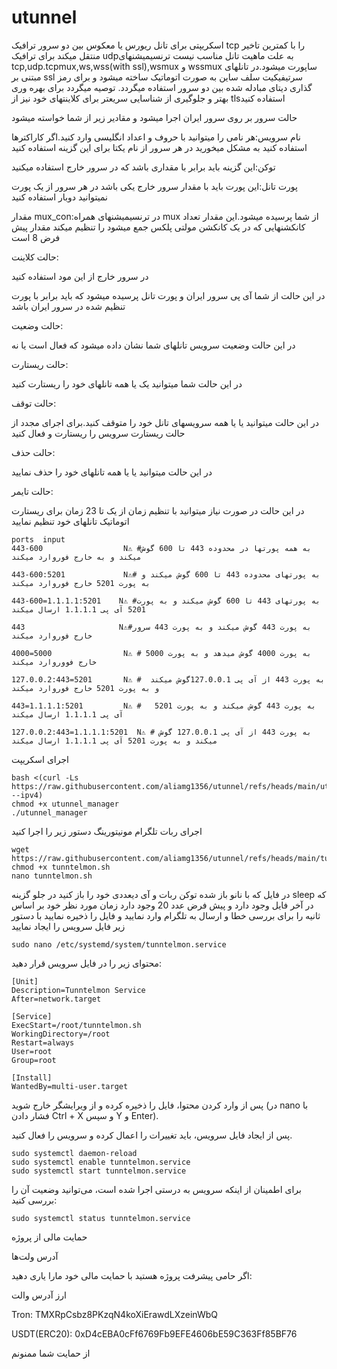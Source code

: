 # utunnel
اسکریپتی برای تانل ریورس یا معکوس بین دو سرور ترافیک tcp را با کمترین تاخیر منتقل میکند برای ترافیک udpبه علت ماهیت تانل مناسب نیست
ترنسیمیشنهای tcp,udp.tcpmux,ws,wss(with ssl),wsmux و wssmux ساپورت میشود.در تانلهای مبتنی بر ssl سرتیفیکیت سلف ساین به صورت اتوماتیک ساخته میشود و برای رمز گذاری دیتای مبادله شده بین دو سرور استفاده میگردد.
توصیه میگردد برای بهره وری بهتر و جلوگیری از شناسایی سریعتر برای کلاینتهای خود نیز از tlsاستفاده کنید

حالت سرور 
بر روی سرور ایران اجرا میشود و مقادیر زیر از شما خواسته میشود

نام سرویس:هر نامی را میتوانید با حروف و اعداد انگلیسی وارد کنید.اگر کاراکترها استفاده کنید به مشکل میخورید در هر سرور از نام یکتا برای این گزینه استفاده کنید

توکن:این گزینه باید برابر با مقداری باشد که در سرور خارج استفاده میکنید

پورت تانل:این پورت باید با مقدار سرور خارج یکی باشد در هر سرور از یک پورت نمیتوانید دوبار استفاده کنید

مقدار mux_con:در ترنسیمیشنهای همراه mux از شما پرسیده میشود.این مقدار تعداد کانکشنهایی که در یک کانکشن مولتی پلکس جمع میشود را تنظیم میکند مقدار پیش فرض 8 است

حالت کلاینت:

در سرور خارج از این مود استفاده کنید

در این حالت از شما آی پی سرور ایران و پورت تانل پرسیده میشود که باید برابر با پورت تنظیم شده در سرور ایران باشد

حالت وضعیت:

در این حالت وضعیت سرویس تانلهای شما نشان داده میشود که فعال است یا نه

حالت ریستارت:

در این حالت شما میتوانید یک یا همه تانلهای خود را ریستارت کنید

حالت توقف:

در این حالت میتوانید یا یا همه سرویسهای تانل خود را متوقف کنید.برای اجرای مجدد از حالت ریستارت سرویس را ریستارت و فعال کنید

حالت حذف:

 در این حالت میتوانید یا یا همه تانلهای خود را حذف نمایید

 حالت تایمر:

 در این حالت در صورت نیاز میتوانید با تنظیم زمان از یک تا 23 زمان برای ریستارت اتوماتیک تانلهای خود تنظیم نمایید

```
ports  input
443-600                  N⚠️ #به همه پورتها در محدوده 443 تا 600 گوش میکند و به خارج فوروارد میکند

443-600:5201             N⚠️# به پورتهای محدوده 443 تا 600 گوش میکند و به پورت 5201 خارج فوروارد میکند

443-600=1.1.1.1:5201    N⚠️ #به پورتهای 443 تا 600 گوش میکند و به پورت 5201 آی پی 1.1.1.1 ارسال میکند

443                     N⚠️#به پورت 443 گوش میکند و به پورت 443 سرور خارج فوروارد میکند

4000=5000                N⚠️ # به پورت 4000 گوش میدهد و به پورت 5000 خارج فووروارد میکند

127.0.0.2:443=5201       N⚠️ #  به پورت 443 از آی پی 127.0.0.1گوش میکند و به پورت 5201 خارج فوروارد میکند

443=1.1.1.1:5201         N⚠️ #   به پورت 443 گوش میکند و به پورت 5201 آی پی 1.1.1.1 ارسال میکند

127.0.0.2:443=1.1.1.1:5201  N⚠️ # به پورت 443 از آی پی 127.0.0.1 گوش میکند و به پورت 5201 آی پی 1.1.1.1 ارسال میکند

```
اجرای اسکریپت
```
bash <(curl -Ls https://raw.githubusercontent.com/aliamg1356/utunnel/refs/heads/main/utunnel_manager --ipv4)
chmod +x utunnel_manager
./utunnel_manager
```

اجرای ربات تلگرام مونیتورینگ
دستور زیر را اجرا کنید
```
wget https://raw.githubusercontent.com/aliamg1356/utunnel/refs/heads/main/tunntelmon.sh
chmod +x tunntelmon.sh
nano tunntelmon.sh
```
در فایل که با نانو باز شده توکن ربات و آی دیعددی خود را باز کنید
در جلو گزینه sleep که در آخر فایل وجود دارد و پیش فرض عدد 20 وجود دارد زمان مورد نظر خود بر اساس ثانیه را برای بررسی خطا و ارسال به تلگرام وارد نمایید و فایل را ذخیره نمایید
با دستور زیر فایل سرویس را ایجاد نمایید
```
sudo nano /etc/systemd/system/tunntelmon.service
```
محتوای زیر را در فایل سرویس قرار دهید:

```
[Unit]
Description=Tunntelmon Service
After=network.target

[Service]
ExecStart=/root/tunntelmon.sh
WorkingDirectory=/root
Restart=always
User=root
Group=root

[Install]
WantedBy=multi-user.target
```
پس از وارد کردن محتوا، فایل را ذخیره کرده و از ویرایشگر خارج شوید (در nano با فشار دادن Ctrl + X و سپس Y و Enter).

پس از ایجاد فایل سرویس، باید تغییرات را اعمال کرده و سرویس را فعال کنید.

```
sudo systemctl daemon-reload
sudo systemctl enable tunntelmon.service
sudo systemctl start tunntelmon.service
```
برای اطمینان از اینکه سرویس به درستی اجرا شده است، می‌توانید وضعیت آن را بررسی کنید:

```
sudo systemctl status tunntelmon.service
```
حمایت مالی از پروژه

آدرس ولت‌ها

اگر حامی پیشرفت پروژه هستید با حمایت مالی خود مارا یاری دهید:

ارز	آدرس والت

Tron: 	TMXRpCsbz8PKzqN4koXiErawdLXzeinWbQ

USDT(ERC20): 	0xD4cEBA0cFf6769Fb9EFE4606bE59C363Ff85BF76

از حمایت شما ممنونم 
